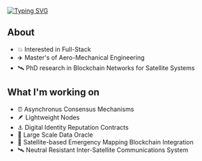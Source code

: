 [![Typing SVG](https://readme-typing-svg.herokuapp.com?font=Bruno+Ace+SC&size=80&pause=1000&color=1D6483&center=true&vCenter=true&width=1024&height=150&lines=Robert+Cowlishaw)](https://git.io/typing-svg)

## About
  
*  💥  Interested in Full-Stack
*  ✈️  Master's of Aero-Mechanical Engineering
*  🛰️  PhD research in Blockchain Networks for Satellite Systems

## What I'm working on

*  ⏰  Asynchronus Consensus Mechanisms
*  🪶  Lightweight Nodes
*  ⚓  Digital Identity Reputation Contracts
*  🔭  Large Scale Data Oracle
*  🌋  Satellite-based Emergency Mapping Blockchain Integration
*  🛰️  Neutral Resistant Inter-Satellite Communications System
